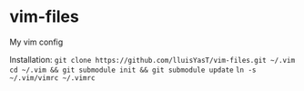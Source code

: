 vim-files
=========

My vim config

Installation:
`git clone https://github.com/lluisYasT/vim-files.git ~/.vim`
`cd ~/.vim && git submodule init && git submodule update`
`ln -s ~/.vim/vimrc ~/.vimrc`

